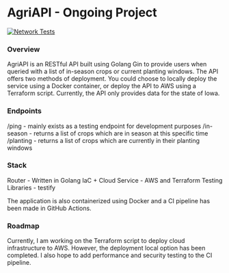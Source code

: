 # AgriAPI - Ongoing Project

[![Network Tests](https://github.com/csj606/agriapi/actions/workflows/network_tests.yml/badge.svg)](https://github.com/csj606/agriapi/actions/workflows/network_tests.yml)

### Overview

AgriAPI is an RESTful API built using Golang Gin to provide users when queried with a list of in-season crops or current planting windows. The API offers two methods of deployment.
You could choose to locally deploy the service using a Docker container, or deploy the API to AWS using a Terraform script. Currently, the API only provides data for the state of Iowa.

### Endpoints

/ping - mainly exists as a testing endpoint for development purposes
/in-season - returns a list of crops which are in season at this specific time
/planting - returns a list of crops which are currently in their planting windows

### Stack

Router - Written in Golang
IaC + Cloud Service - AWS and Terraform
Testing Libraries - testify

The application is also containerized using Docker and a CI pipeline has been made in GitHub Actions.

### Roadmap

Currently, I am working on the Terraform script to deploy cloud infrastructure to AWS. However, the deployment local option has been completed. I also hope to add performance and security testing to the CI pipeline.
